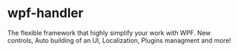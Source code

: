# wpf-handler
The flexible framework that highly simplify your work with WPF. New controls, Auto building of an UI, Localization, Plugins managment and more!
